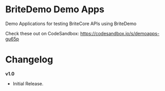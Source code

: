 # BriteDemo Demo Apps
Demo Applications for testing BriteCore APIs using BriteDemo

Check these out on CodeSandbox:
https://codesandbox.io/s/demoapps-gu65p

# Changelog

**v1.0**
- Initial Release.
